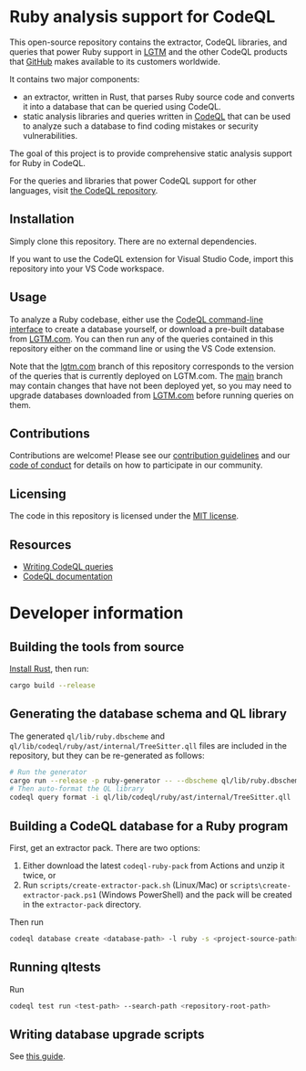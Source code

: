 # Ruby analysis support for CodeQL

This open-source repository contains the extractor, CodeQL libraries, and queries that power Ruby
support in [LGTM](https://lgtm.com) and the other CodeQL products that [GitHub](https://github.com)
makes available to its customers worldwide.

It contains two major components:
  - an extractor, written in Rust, that parses Ruby source code and converts it into a database
    that can be queried using CodeQL.
  - static analysis libraries and queries written in [CodeQL](https://codeql.github.com/docs/) that can be
    used to analyze such a database to find coding mistakes or security vulnerabilities.

The goal of this project is to provide comprehensive static analysis support for Ruby in CodeQL.

For the queries and libraries that power CodeQL support for other languages, visit [the CodeQL
repository](https://github.com/github/codeql).

## Installation

Simply clone this repository. There are no external dependencies.

If you want to use the CodeQL extension for Visual Studio Code, import this repository into your VS
Code workspace.

## Usage

To analyze a Ruby codebase, either use the [CodeQL command-line
interface](https://codeql.github.com/docs/codeql-cli/) to create a database yourself, or
download a pre-built database from [LGTM.com](https://lgtm.com/). You can then run any of the
queries contained in this repository either on the command line or using the VS Code extension.

Note that the [lgtm.com](https://github.com/github/codeql-ruby/tree/lgtm.com) branch of this
repository corresponds to the version of the queries that is currently deployed on LGTM.com.
The [main](https://github.com/github/codeql-ruby/tree/main) branch may contain changes that
have not been deployed yet, so you may need to upgrade databases downloaded from [LGTM.com](https://lgtm.com) before
running queries on them.

## Contributions

Contributions are welcome! Please see our [contribution guidelines](CONTRIBUTING.md) and our
[code of conduct](CODE_OF_CONDUCT.md) for details on how to participate in our community.

## Licensing

The code in this repository is licensed under the [MIT license](LICENSE).

## Resources

- [Writing CodeQL queries](https://codeql.github.com/docs/writing-codeql-queries/)
- [CodeQL documentation](https://codeql.github.com/docs/)

# Developer information

## Building the tools from source

[Install Rust](https://www.rust-lang.org/tools/install), then run:

```bash
cargo build --release
```

## Generating the database schema and QL library

The generated `ql/lib/ruby.dbscheme` and `ql/lib/codeql/ruby/ast/internal/TreeSitter.qll` files are included in the repository, but they can be re-generated as follows:

```bash
# Run the generator
cargo run --release -p ruby-generator -- --dbscheme ql/lib/ruby.dbscheme --library ql/lib/codeql/ruby/ast/internal/TreeSitter.qll
# Then auto-format the QL library
codeql query format -i ql/lib/codeql/ruby/ast/internal/TreeSitter.qll
```

## Building a CodeQL database for a Ruby program

First, get an extractor pack. There are two options:

1. Either download the latest `codeql-ruby-pack` from Actions and unzip it twice, or
2. Run `scripts/create-extractor-pack.sh` (Linux/Mac) or `scripts\create-extractor-pack.ps1` (Windows PowerShell) and the pack will be created in the `extractor-pack` directory.

Then run

```bash
codeql database create <database-path> -l ruby -s <project-source-path> --search-path <extractor-pack-path>
```

## Running qltests

Run

```bash
codeql test run <test-path> --search-path <repository-root-path>
```

## Writing database upgrade scripts

See [this guide](doc/prepare-db-upgrade.md).
